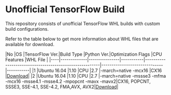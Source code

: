 # Unofficial TensorFlow Build
 
This repository consists of unofficial TensorFlow WHL builds with custom build configurations. 


Refer to the table below to get more information about WHL files that are available for download. 


|No  |OS           |TensorFlow Ver.|Build Type |Python Ver.|Optimization Flags                          |CPU Features                  |WHL File   |
|----|-------------|---------------|-----------|--------------------------------------------------------|------------------------------|-----------|
|1   |Ubuntu 16.04 |1.10           |CPU        |2.7        |-march=native -mcx16                        |CX16                          |[Download](https://github.com/amikelive/tf-build/raw/master/ubuntu/1.10/tensorflow-1.10.0-noavx-cp27-cp27mu-linux_x86_64.whl)|
|2   |Ubuntu 16.04 |1.10           |CPU        |2.7        |-march=native -mssse3 -mfma -mcx16 -msse4.1 -msse4.2 -mpopcnt -mavx -mavx2|CX16, POPCNT, SSSE3, SSE-4.1, SSE-4.2, FMA,AVX, AVX2|[Download](https://github.com/amikelive/tf-build/raw/master/ubuntu/1.10/tensorflow-1.10.0-cp27-cp27mu-linux_x86_64.whl)|
